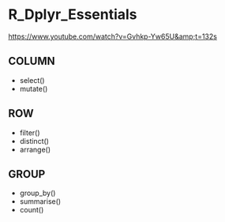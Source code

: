# R_Dplyr_Essentials
https://www.youtube.com/watch?v=Gvhkp-Yw65U&amp;t=132s


## COLUMN
- select()
- mutate()

## ROW
- filter()
- distinct()
- arrange()

## GROUP
- group_by()
- summarise()
- count()

